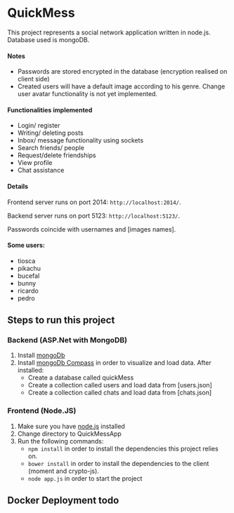 # QuickMess

This project represents a social network application written in node.js.
Database used is mongoDB. 

#### Notes
* Passwords are stored encrypted in the database (encryption realised on client side)
* Created users will have a default image according to his genre. Change user avatar functionality is not yet implemented.

#### Functionalities implemented
* Login/ register
* Writing/ deleting posts
* Inbox/ message functionality using sockets
* Search friends/ people
* Request/delete friendships
* View profile
* Chat assistance

#### Details
Frontend server runs on port 2014: ```http://localhost:2014/```.

Backend server runs on port 5123: ```http://localhost:5123/```.


Passwords coincide with usernames and [images names].

#### Some users:
- tiosca
- pikachu
- bucefal
- bunny
- ricardo
- pedro

## Steps to run this project
### Backend (ASP.Net with MongoDB)

1. Install [mongoDb](https://docs.mongodb.com/manual/administration/install-community/)
2. Install [mongoDb Compass](https://www.mongodb.com/products/compass) in order to visualize and load data. After installed:
    * Create a database called quickMess
    * Create a collection called users and load data from [users.json]
    * Create a collection called chats and load data from [chats.json]

### Frontend (Node.JS)
1. Make sure you have [node.js](https://nodejs.org/en/) installed
2. Change directory to QuickMessApp
3. Run the following commands:
    * ```npm install``` in order to install the dependencies this project relies on.
    * ```bower install``` in order to install the dependencies to the client  (moment and crypto-js).
    * ```node app.js``` in order to start the project

## Docker Deployment todo